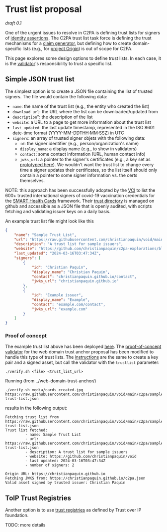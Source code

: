 # Trust list proposal

_draft 0.1_

One of the urgent issues to resolve in C2PA is defining trust lists for signers of [identity assertions](https://creator-assertions.github.io/identity/1.0-draft/). The C2PA trust list task force is defining the trust mechanisms for a [claim generator](https://c2pa.org/specifications/specifications/2.0/specs/C2PA_Specification.html#claim-generator-definition), but defining how to create domain-specific lists (e.g., for [project Origin](https://www.originproject.info/)) is out of scope for C2PA.

This page explores some design options to define trust lists. In each case, it is the [validator](https://c2pa.org/specifications/specifications/2.0/specs/C2PA_Specification.html#_validator)'s responsibility to trust a specific list.

## Simple JSON trust list

The simplest option is to create a JSON file containing the list of trusted signers. The file would contain the following data:
* `name`: the name of the trust list (e.g., the entity who created the list)
* `download_url`: the URL where the list can be downloaded/updated from 
* `description`": the description of the list
* `website`: a URL to a page to get more information about the trust list
* `last_updated`: the last update timestamp, represented in the ISO 8601 date-time format (YYYY-MM-DDTHH:MM:SSZ) in UTC
* `signers`: an array of trusted signer objets with the following data:
  * `id`: the signer identifier (e.g., person/organization's name)
  * `display_name`: a display name (e.g., to show in validators)
  * `contact`: some contact information (URL, human contact info)
  * `jwks_url`: a pointer to the signer's certificates (e.g., a key set as [prototyped here](../web-domain-trust-anchor/web-domain-trust-anchor.md)). We wouldn't want the trust list to change every time a signer updates their certificates, so the list itself should only contain a pointer to some signer information vs. the certs themselves.

NOTE: this approach has been successfully adopted by the [VCI](https://vci.org) to list the 600+ trusted international signers of covid-19 vaccination credentials for the [SMART Health Cards](https://smarthealth.cards/) framework. Their [trust directory](https://github.com/the-commons-project/vci-directory/) is managed on github and accessible as a JSON file that is openly audited, with scripts fetching and validating issuer keys on a daily basis.

An example trust list file might look like this
```JSON
{
    "name": "Sample Trust List",
    "url": "https://raw.githubusercontent.com/christianpaquin/void/main/c2pa/sample-trust-list.json", 
    "description": "A trust list for sample issuers",
    "website": "https://github.com/christianpaquin/c2pa-explorations/blob/main/trust-lists/sample/about.md",
    "last_updated": "2024-03-16T03:47:34Z",
    "signers": [
        {
            "id": "Christian Paquin",
            "display_name": "Christian Paquin",
            "contact": "christianpaquin.github.io/contact",
            "jwks_url": "christianpaquin.github.io"
        },
        {
            "id": "Example issuer",
            "display_name": "Example",
            "contact": "example.com/contact",
            "jwks_url": "example.com"
        }
    ]
}
```

### Proof of concept

The example trust list above has been deployed [here](./sample/sample.json). The [proof-of-concept validator](../web-domain-trust-anchor/web-domain-trust-anchor.md#proof-of-concept) for the web domain trust anchor proposal has been modified to handle this type of trust lists. The [instructions]((../web-domain-trust-anchor/web-domain-trust-anchor.md#proof-of-concept)) are the same to create a key pair and a signed asset, but call the validator with the `trustlist` parameter:
```
./verify.sh <file> <trust_list_url>
```

Running (from ../web-domain-trust-anchor/)
```
./verify.sh media/cards_created.jpg https://raw.githubusercontent.com/christianpaquin/void/main/c2pa/sample-trust-list.json
```

results in the following output:
```
Fetching trust list from https://raw.githubusercontent.com/christianpaquin/void/main/c2pa/sample-trust-list.json
Trust list fetched:
         - name: Sample Trust List
         - url: https://raw.githubusercontent.com/christianpaquin/void/main/c2pa/sample-trust-list.json
         - description: A trust list for sample issuers
         - website: https://github.com/christianpaquin/void
         - last updated: 2024-03-16T03:47:34Z
         - number of signers: 2
         
Origin URL: https://christianpaquin.github.io
Fetching JWKS from: https://christianpaquin.github.io/c2pa.json
Valid asset signed by trusted issuer: Christian Paquin
```


## ToIP Trust Registries

Another option is to use [trust registries](https://trustoverip.github.io/tswg-trust-registry-protocol/) as defined by Trust over IP foundation.

TODO: more details
